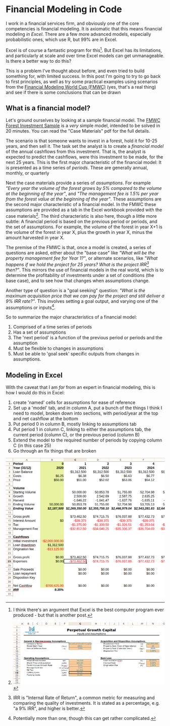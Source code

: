 # Financial Modeling in Code
I work in a financial services firm, and obviously one of the core competencies is financial modeling. It is axiomatic that this means financial modeling _in Excel_. There are a few more advanced models, especially probabilistic ones, which use R, but 99% are in Excel.

Excel is of course a fantastic program for this[^1]. But Excel has its limitations, and particularly at scale and over time Excel models can get unmanageable. Is there a better way to do this? 

[^1]: I think there's an argument that Excel is the best computer program ever produced - but that is another post.

This is a problem I've thought about before, and even tried to build something for, with limited success. In this post I'm going to try to go back to first principles, as well as try some practical examples using scenarios from the [Financial Modeling World Cup (FMWC)](https://www.fmworldcup.com/) (yes, that's a real thing) and see if there is some conclusions that can be drawn


## What is a financial model?
Let's ground ourselves by looking at a sample financial model. The [FMWC Forest Investment Sample](https://www.fmworldcup.com/wp-content/uploads/2021/08/Forest-Investment-Task-Only2.zip) is a _very_ simple model, intended to be solved in 20 minutes. You can read the "Case Materials" pdf for the full details.

The scenario is that someone wants to invest in a forest, hold it for 10-25 years, and then sell it. The task set the analyst is to create a _financial model_ of the annual cashflows from this investment. That is, the analyst is expected to predict the cashflows, were this investment to be made, for the next 25 years. This is the first major characteristic of the financial model: It is presented as a time series of _periods_. These are generally annual, monthly, or quarterly

Next the case materials provide a series of _assumptions_. For example _"Every year the volume of the forest grows by 5% compared to the volume at the beginning of the year"_, and _"The management fee is 1.5% per year from the forest value at the beginning of the year"_. These assumptions are the second major characteristic of a financial model. In the FMWC these assumptions are provided as a tab in the Excel workbook provided with the case materials[^2]. The third characteristic is also here, though a little more subtle: A financial period is based on the previous period or periods, and the set of assumptions. For example, the volume of the forest in year X+1 is the volume of the forest in year X, plus the growth in year X, minus the amount harvested in year X.

[^2]: ![Assumptions provided with case](../../images/2022_05_13_fin_mod/assumptions.png)

The premise of the FMWC is that, once a model is created, a series of questions are asked, either about the "base case" like _"What will be the property management fee for Year 1?"_, or alternate scenarios, like _"What happens if we hold the project for 25 years? What is the project IRR[^3] then?"_. This mirrors the use of financial models in the real world, which is to determine the profitability of investments under a set of conditions (the base case), and to see how that changes when assumptions change.

[^3]: IRR is "Internal Rate of Return", a common metric for measuring and comparing the quality of investments. It is stated as a percentage, e.g. "a 9% IRR", and higher is better.

Another type of question is a "goal seeking" question: _"What is the maximum acquisition price that we can pay for the project and still deliver a 9% IRR rate?"_. This involves setting a goal output, and varying one of the assumptions or inputs[^4].

[^4]: Potentially more than one, though this can get rather complicated.

So to summarize the major characteristics of a financial model:
1. Comprised of a time series of periods
2. Has a set of assumptions
3. The 'next period' is a function of the previous period or periods and the assumption
4. Must be flexible to changes in assumptions
5. Must be able to 'goal seek' specific outputs from changes in assumptions.

## Modeling in Excel
With the caveat that I am _far_ from an expert in financial modeling, this is how I would do this in Excel:

1. create 'named' cells for assumptions for ease of reference
2. Set up a 'model' tab, and in column A, put a bunch of the things I think I need to model, broken down into sections, with period/year at the top and net cashflow at the bottom
3. Put period 0 in column B, mostly linking to assumptions tab
4. Put period 1 in column C, linking to either the assumptions tab, the current period (column C), or the previous period (column B)
5. Extend the model to the required number of periods by copying column C (in this case 25)
6. Go through an fix things that are broken

![Excel model](../../images/2022_05_13_fin_mod/excel_model.png)

